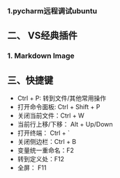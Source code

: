 ### 1.pycharm远程调试ubuntu



## 二、 VS经典插件
### 1. Markdown Image 


## 三、快捷键
* Ctrl + P: 转到文件/其他常用操作
* 打开命令面板: Ctrl + Shift + P
* 关闭当前文件：Ctrl + W
* 当前行上移/下移： Alt + Up/Down
* 打开终端： Ctrl + `
* 关闭侧边栏：Ctrl + B
* 变量统一重命名：F2
* 转到定义处：F12
* 全屏： F11